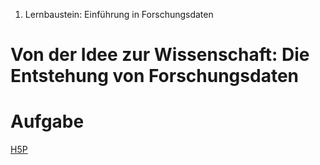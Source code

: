 1. Lernbaustein: Einführung in Forschungsdaten

# Von der Idee zur Wissenschaft: Die Entstehung von Forschungsdaten

# Aufgabe

[H5P](CY_FAIR-Prinzipien/index.html)
